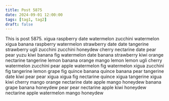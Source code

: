 ```yaml
---
title: Post 5875
date: 2024-09-01 12:00:00
tags: [tag1, tag2]
draft: false
---
```

This is post 5875.
xigua
raspberry
date
watermelon
zucchini
watermelon
xigua
banana
raspberry
watermelon
strawberry
date
date
tangerine
strawberry
ugli
zucchini
zucchini
honeydew
cherry
nectarine
date
pear
pear
yuzu
kiwi
banana
fig
watermelon
date
banana
strawberry
kiwi
orange
nectarine
tangerine
lemon
banana
orange
mango
lemon
lemon
ugli
cherry
watermelon
zucchini
pear
apple
watermelon
fig
watermelon
xigua
zucchini
fig
tangerine
lemon
grape
fig
quince
banana
quince
banana
pear
tangerine
date
kiwi
pear
pear
xigua
xigua
fig
nectarine
quince
xigua
tangerine
xigua
kiwi
cherry
mango
orange
nectarine
date
apple
mango
honeydew
banana
grape
banana
honeydew
pear
pear
nectarine
apple
kiwi
honeydew
nectarine
apple
watermelon
mango
honeydew
